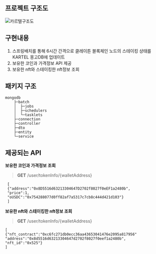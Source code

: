 ## 프로젝트 구조도
![카르텔구조도](https://user-images.githubusercontent.com/40749537/188895970-d6ce8a60-30cf-48dc-a4c8-9fba0e00c434.png)


## 구현내용
1. 스프링배치를 통해 6시간 간격으로 클레이튼 블록체인 노드의 스테이킹 상태를 KARTEL 몽고DB에 업데이트
2. 보유한 코인과 가격정보 API 제공
3. 보유한 nft와 스테이킹한 nft정보 조회

## 패키지 구조

```
mongodb
    ├─batch
    │  ├─jobs
    │  ├─schedulers
    │  └─tasklets
    ├─connection
    ├─controller
    ├─dto
    ├─entity
    └─service
```

## 제공되는 API
**보유한 코인과 가격정보 조회**

> **GET** /user/tokenInfo/{walletAddress}
```
 [
 {"address":"0x8D5516d63213304647D2702f8027f0eEF1a2480b",
 "price":1,
 "oUSDC":"0x754288077d0ff82af7a5317c7cb8c444d421d103"}
 ]
 ```


**보유한 nft와 스테이킹한 nft정보 조회**

> **GET** /user/tokenInfo/{walletAddress}

```
[
{"nft_contract":"0xc6fc271db0ecc36aa43653041476e2095a817956"
"address":"0x8d5516d63213304647d2702f8027f0eef1a2480b",
"nft_id":"0x525"}
]
```






